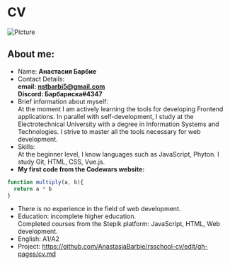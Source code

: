 # CV
![Picture](https://drive.google.com/file/d/1bW-SFcfwxH4tMuCLfD4KG1Dz3eyU1u-7/view?usp=drive_link)
## About me:
* Name: **Анастасия Барбие**
* Contact Details:  
  **email: nstbarbi5@gmail.com**  
  **Discord: Барбариска#4347**
* Brief information about myself:   
   At the moment I am actively learning the tools for developing Frontend applications. In parallel with self-development, I study at the Electrotechnical University with a degree in Information Systems and Technologies. I strive to master all the tools necessary for web development.
* Skills:  
At the beginner level, I know languages such as JavaScript, Phyton. I study Git, HTML, CSS, Vue.js.
* **My first code from the Codewars website:**   
```javascript
function multiply(a, b){
  return a * b
}
```
* There is no experience in the field of web development.
* Education: incomplete higher education.  
Completed courses from the Stepik platform: JavaScript, HTML, Web development.
* English: A1/A2
* Project:
https://github.com/AnastasiaBarbie/rsschool-cv/edit/gh-pages/cv.md
